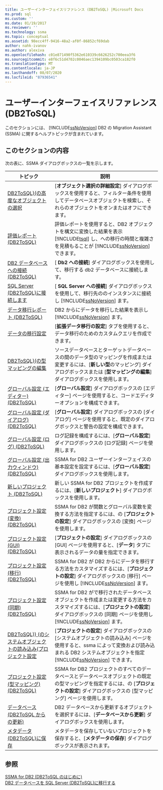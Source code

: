 ```yaml
---
title: ユーザーインターフェイスリファレンス (DB2ToSQL) |Microsoft Docs
ms.prod: sql
ms.custom: ''
ms.date: 01/19/2017
ms.reviewer: ''
ms.technology: ssma
ms.topic: conceptual
ms.assetid: 98ecc4ff-9416-48a2-af0f-86852cf69dab
author: nahk-ivanov
ms.author: alexiva
ms.openlocfilehash: c01e871490f5362e610339c6626252c700eea3f6
ms.sourcegitcommit: e8f6c51d4702c0046aec1394109bc0503ca182f0
ms.translationtype: MT
ms.contentlocale: ja-JP
ms.lasthandoff: 08/07/2020
ms.locfileid: "87936541"
---
```

# <a name="user-interface-reference-db2tosql"></a>ユーザーインターフェイスリファレンス (DB2ToSQL)
このセクションには、 [!INCLUDE[ssNoVersion](../../includes/ssnoversion-md.md)] DB2 の Migration Assistant (SSMA) に関するヘルプトピックが含まれています。  
  
## <a name="in-this-section"></a>このセクションの内容  
次の表に、SSMA ダイアログボックスの一覧を示します。  
  
|トピック|説明|  
|-|-|  
|[DB2ToSQL&#41;&#40;の高度なオブジェクトの選択](../../ssma/db2/advanced-object-selection-db2tosql.md)|[**オブジェクト選択の詳細設定**] ダイアログボックスを使用すると、フィルター条件を使用してデータベースオブジェクトを検索し、それらのオブジェクトをオンまたはオフにできます。|  
|[評価レポート &#40;DB2ToSQL&#41;](../../ssma/db2/assessment-report-db2tosql.md)|評価レポートを使用すると、DB2 オブジェクトを構文に変換した結果を表示 [!INCLUDE[tsql](../../includes/tsql-md.md)] し、への移行の時間と複雑さを見積もることが [!INCLUDE[ssNoVersion](../../includes/ssnoversion-md.md)] できます。|  
|[DB2 データベースへの接続 &#40;DB2ToSQL&#41;](../../ssma/db2/connecting-to-db2-database-db2tosql.md)|[ **Db2 への接続**] ダイアログボックスを使用して、移行する db2 データベースに接続します。|  
|[SQL Server &#40;DB2ToSQL&#41;に接続します](../../ssma/db2/connect-to-sql-server-db2tosql.md)|[ **SQL Server への接続**] ダイアログボックスを使用して、移行先ののインスタンスに接続し [!INCLUDE[ssNoVersion](../../includes/ssnoversion-md.md)] ます。|  
|[データ移行レポート &#40;DB2ToSQL&#41;](../../ssma/db2/data-migration-report-db2tosql.md)|DB2 からにデータを移行した結果を表示し [!INCLUDE[ssNoVersion](../../includes/ssnoversion-md.md)] ます。|  
|[データの移行設定](https://msdn.microsoft.com/573e673e-a194-4cb2-9aba-aaac6e1a225c)|[**拡張データ移行の設定**] タブを使用すると、データ移行のためのカスタムクエリを作成できます。|  
|[DB2ToSQL&#41;&#40;の型マッピングの編集](../../ssma/db2/edit-type-mapping-db2tosql.md)|ソースデータベースとターゲットデータベースの間のデータ型のマッピングを作成または変更するには、[**新しい型**のマッピング] ダイアログボックスまたは [**型マッピングの編集**] ダイアログボックスを使用します。|  
|[グローバル設定 &#40;エディター&#41; &#40;DB2ToSQL&#41;](../../ssma/db2/global-settings-editor-db2tosql.md)|[**グローバル設定**] ダイアログボックスの [エディター] ページを使用すると、コードエディターオプションを構成できます。|  
|[グローバル設定 &#40;ダイアログ&#41; &#40;DB2ToSQL&#41;](../../ssma/db2/global-settings-dialogs-db2tosql.md)|[**グローバル設定**] ダイアログボックスの [ダイアログ] ページを使用すると、既定のダイアログボックスと警告の設定を構成できます。|  
|[グローバル設定 &#40;ログ&#41; &#40;DB2ToSQL&#41;](../../ssma/db2/global-settings-logging-db2tosql.md)|ログ記録を構成するには、[**グローバル設定**] ダイアログボックスの [ログ記録] ページを使用します。|  
|[グローバル設定 &#40;出力ウィンドウ&#41; &#40;DB2ToSQL&#41;](../../ssma/db2/global-settings-output-window-db2tosql.md)|SSMA for DB2 ユーザーインターフェイスの基本設定を設定するには、[**グローバル設定**] ダイアログボックスを使用します。|  
|[新しいプロジェクト &#40;DB2ToSQL&#41;](../../ssma/db2/new-project-db2tosql.md)|新しい SSMA for DB2 プロジェクトを作成するには、[**新しいプロジェクト**] ダイアログボックスを使用します。|  
|[プロジェクト設定 &#40;変換&#41; &#40;DB2ToSQL&#41;](../../ssma/db2/project-settings-conversion-db2tosql.md)|SSMA for DB2 が関数とグローバル変数を変換する方法を指定するには、の [**プロジェクトの設定**] ダイアログボックスの [変換] ページを使用します。|  
|[プロジェクト設定 &#40;GUI&#41; &#40;DB2ToSQL&#41;](../../ssma/db2/project-settings-gui-db2tosql.md)|[**プロジェクトの設定**] ダイアログボックスの [GUI] ページを使用すると、[**データ**] タブに表示されるデータの量を指定できます。|  
|[プロジェクト設定 &#40;移行&#41; &#40;DB2ToSQL&#41;](../../ssma/db2/project-settings-migration-db2tosql.md)|SSMA for DB2 が DB2 からにデータを移行する方法をカスタマイズするには、[**プロジェクトの設定**] ダイアログボックスの [移行] ページを使用し [!INCLUDE[ssNoVersion](../../includes/ssnoversion-md.md)] ます。|  
|[プロジェクト設定&#40;同期&#41; &#40;DB2ToSQL&#41;](../../ssma/db2/project-settings-synchronization-db2tosql.md)|SSMA for DB2 がで移行されたデータベースオブジェクトを作成または変更する方法をカスタマイズするには、[**プロジェクトの設定**] ダイアログボックスの [同期] ページを使用し [!INCLUDE[ssNoVersion](../../includes/ssnoversion-md.md)] ます。|  
|[DB2ToSQL&#41;&#41; &#40;のシステムオブジェクトの読み込み&#40;プロジェクト設定](../../ssma/db2/project-settings-loading-system-objects-db2tosql.md)|[**プロジェクトの設定**] ダイアログボックスの [システムオブジェクトの読み込み] ページを使用すると、ssma によって変換および読み込まれる DB2 システムオブジェクトを指定 [!INCLUDE[ssNoVersion](../../includes/ssnoversion-md.md)] できます。|  
|[プロジェクト設定 &#40;型マッピング&#41; &#40;DB2ToSQL&#41;](../../ssma/db2/project-settings-type-mapping-db2tosql.md)|SSMA for DB2 プロジェクトのすべてのデータベースとデータベースオブジェクトの既定の型マッピングを指定するには、の [**プロジェクトの設定**] ダイアログボックスの [型マッピング] ページを使用します。|  
|[データベース &#40;DB2ToSQL からの更新&#41;](../../ssma/db2/refresh-from-database-db2tosql.md)|DB2 データベースから更新するオブジェクトを選択するには、[**データベースから更新**] ダイアログボックスを使用します。|  
|[メタデータ &#40;DB2ToSQL&#41;に保存](../../ssma/db2/save-metadata-db2tosql.md)|メタデータを保存していないプロジェクトを保存すると、[**メタデータの保存**] ダイアログボックスが表示されます。|  
  
## <a name="see-also"></a>参照  
[SSMA for DB2 &#40;DB2ToSQL のはじめに&#41;](../../ssma/db2/getting-started-with-ssma-for-db2-db2tosql.md)  
[DB2 データベースを SQL Server &#40;DB2ToSQL&#41;に移行する](../../ssma/db2/migrating-db2-databases-to-sql-server-db2tosql.md)  
  

